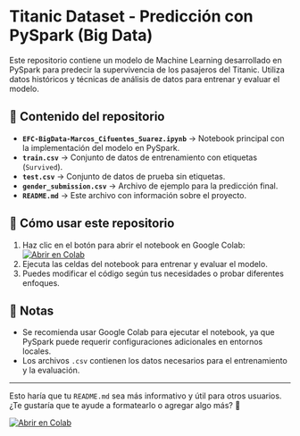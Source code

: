 # Titanic Dataset - Predicción con PySpark (Big Data)

Este repositorio contiene un modelo de Machine Learning desarrollado en PySpark para predecir la supervivencia de los pasajeros del Titanic. Utiliza datos históricos y técnicas de análisis de datos para entrenar y evaluar el modelo.

## 📂 Contenido del repositorio
- **`EFC-BigData-Marcos_Cifuentes_Suarez.ipynb`** → Notebook principal con la implementación del modelo en PySpark.
- **`train.csv`** → Conjunto de datos de entrenamiento con etiquetas (`Survived`).
- **`test.csv`** → Conjunto de datos de prueba sin etiquetas.
- **`gender_submission.csv`** → Archivo de ejemplo para la predicción final.
- **`README.md`** → Este archivo con información sobre el proyecto.

## 🚀 Cómo usar este repositorio
1. Haz clic en el botón para abrir el notebook en Google Colab:  
   [![Abrir en Colab](https://colab.research.google.com/assets/colab-badge.svg)](https://colab.research.google.com/github/TU_USUARIO/TU_REPOSITORIO/blob/main/EFC-BigData-Marcos_Cifuentes_Suarez.ipynb)
2. Ejecuta las celdas del notebook para entrenar y evaluar el modelo.
3. Puedes modificar el código según tus necesidades o probar diferentes enfoques.

## 📌 Notas
- Se recomienda usar Google Colab para ejecutar el notebook, ya que PySpark puede requerir configuraciones adicionales en entornos locales.
- Los archivos `.csv` contienen los datos necesarios para el entrenamiento y la evaluación.

---

Esto haría que tu `README.md` sea más informativo y útil para otros usuarios. ¿Te gustaría que te ayude a formatearlo o agregar algo más? 🚀










[![Abrir en Colab](https://colab.research.google.com/assets/colab-badge.svg)](https://colab.research.google.com/github/marcoss6/titanic-dataset/blob/main/EFC-BigData-Marcos_Cifuentes_Suarez.ipynb)
